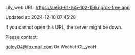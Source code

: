 Lily_web URL: https://ae6d-61-165-102-156.ngrok-free.app

Updated at: 2024-12-10 07:45:28

If you cannot open this URL, the server might be down.

Please contact: 

goley04@foxmail.com Or Wechat:GL_yeaH